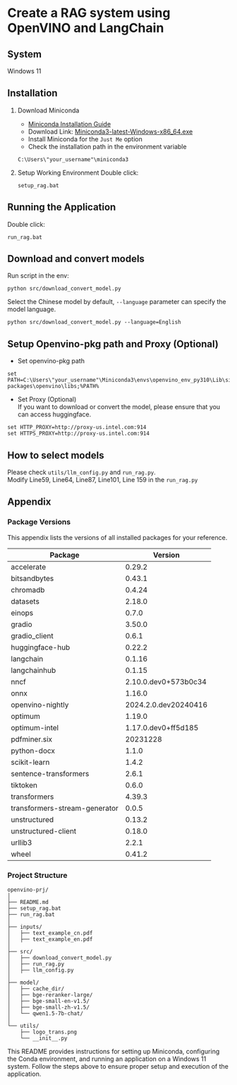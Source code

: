 # Create a RAG system using OpenVINO and LangChain

## System 

Windows 11

## Installation

1. Download Miniconda

   - [Miniconda Installation Guide](https://docs.anaconda.com/free/miniconda/)  
   - Download Link: [Miniconda3-latest-Windows-x86_64.exe](https://repo.anaconda.com/miniconda/Miniconda3-latest-Windows-x86_64.exe)  
   - Install Miniconda for the `Just Me` option  
   - Check the installation path in the environment variable  
   ```
   C:\Users\"your_username"\miniconda3
   ```

2. Setup Working Environment
   Double click:
   ```
   setup_rag.bat
   ```

## Running the Application
   Double click:
   ```
   run_rag.bat
   ```

## Download and convert models
   Run script in the env:
   ```
   python src/download_convert_model.py
   ```
   Select the Chinese model by default, `--language` parameter can specify the model language.

   ```
   python src/download_convert_model.py --language=English
   ```

## Setup Openvino-pkg path and Proxy (Optional)  
   - Set openvino-pkg path
   ```
   set PATH=C:\Users\"your_username"\Miniconda3\envs\openvino_env_py310\Lib\site-packages\openvino\libs;%PATH%
   ```
   - Set Proxy (Optional)  
   If you want to download or convert the model, please ensure that you can access huggingface.
   ```
   set HTTP_PROXY=http://proxy-us.intel.com:914
   set HTTPS_PROXY=http://proxy-us.intel.com:914
   ```

## How to select models
   Please check `utils/llm_config.py` and `run_rag.py`.  
   Modify Line59, Line64, Line87, Line101, Line 159 in the `run_rag.py`  

## Appendix

### Package Versions
This appendix lists the versions of all installed packages for your reference.

| Package                             | Version          |
| ----------------------------------- | -----------------|
| accelerate                          | 0.29.2           |
| bitsandbytes                        | 0.43.1           |
| chromadb                            | 0.4.24           |
| datasets                            | 2.18.0           |
| einops                              | 0.7.0            |
| gradio                              | 3.50.0           |
| gradio_client                       | 0.6.1            |
| huggingface-hub                     | 0.22.2           |
| langchain                           | 0.1.16           |
| langchainhub                        | 0.1.15           |
| nncf                                | 2.10.0.dev0+573b0c34 |
| onnx                                | 1.16.0           |
| openvino-nightly                    | 2024.2.0.dev20240416  |
| optimum                             | 1.19.0           |
| optimum-intel                       | 1.17.0.dev0+ff5d185  |
| pdfminer.six                        | 20231228         |
| python-docx                         | 1.1.0            |
| scikit-learn                        | 1.4.2            |
| sentence-transformers               | 2.6.1            |
| tiktoken                            | 0.6.0            |
| transformers                        | 4.39.3           |
| transformers-stream-generator       | 0.0.5            |
| unstructured                        | 0.13.2           |
| unstructured-client                 | 0.18.0           |
| urllib3                             | 2.2.1            |
| wheel                               | 0.41.2           |  

### Project Structure
```text
openvino-prj/
│
├── README.md
├── setup_rag.bat
├── run_rag.bat
│
├── inputs/
│   ├── text_example_cn.pdf
│   ├── text_example_en.pdf
│
├── src/
│   ├── download_convert_model.py
│   ├── run_rag.py
│   ├── llm_config.py
│
├── model/
│   ├── cache_dir/
│   ├── bge-reranker-large/
│   ├── bge-small-en-v1.5/
│   ├── bge-small-zh-v1.5/
│   └── qwen1.5-7b-chat/
│
└── utils/
    ├── logo_trans.png
    └── __init__.py
```

This README provides instructions for setting up Miniconda, configuring the Conda environment, and running an application on a Windows 11 system. Follow the steps above to ensure proper setup and execution of the application. 
